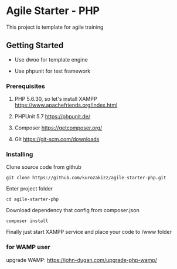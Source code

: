 # Agile Starter - PHP

This project is template for agile training

## Getting Started

- Use dwoo for template engine

- Use phpunit for test framework

### Prerequisites

1. PHP 5.6.30, so let's install XAMPP https://www.apachefriends.org/index.html

2. PHPUnit 5.7 https://phpunit.de/

3. Composer https://getcomposer.org/

4. Git https://git-scm.com/downloads

### Installing

Clone source code from github

```
git clone https://github.com/kurozakizz/agile-starter-php.git
```

Enter project folder

```
cd agile-starter-php
```

Download dependency that config from composer.json

```
composer install
```

Finally just start XAMPP service and place your code to /www folder

### for WAMP user
upgrade WAMP: https://john-dugan.com/upgrade-php-wamp/
